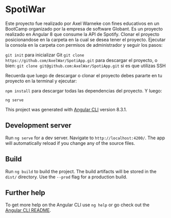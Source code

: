 # SpotiWar

Este proyecto fue realizado por Axel Warneke con fines educativos en un BootCamp organizado por la empresa de software Globant.
Es un proyecto realizado en Angular 8 que consume la API de Spotify.
Clonar el proyecto posicionandose en la carpeta en la cual se desea tener el proyecto. Ejecutar la consola en la carpeta con permisos de administrador y seguir los pasos:

`git init`
para inicializar Git
`git clone https://github.com/AxelWar/SpotiApp.git`
para descargar el proyecto, o bien: 
`git clone git@github.com:AxelWar/SpotiApp.git`
si es que utilizas SSH

Recuerda que luego de descargar o clonar el proyecto debes pararte en tu proyecto en la terminal y ejecutar:

`npm install`
para descargar todas las dependencias del proyecto. Y luego:

`ng serve` 

This project was generated with [Angular CLI](https://github.com/angular/angular-cli) version 8.3.1.

## Development server

Run `ng serve` for a dev server. Navigate to `http://localhost:4200/`. The app will automatically reload if you change any of the source files.

## Build

Run `ng build` to build the project. The build artifacts will be stored in the `dist/` directory. Use the `--prod` flag for a production build.


## Further help

To get more help on the Angular CLI use `ng help` or go check out the [Angular CLI README](https://github.com/angular/angular-cli/blob/master/README.md).
